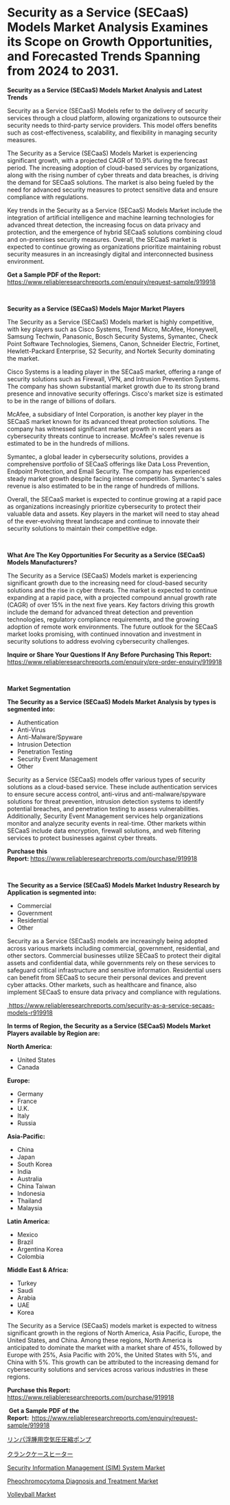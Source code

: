 <p><h1>Security as a Service (SECaaS) Models Market Analysis Examines its Scope on Growth Opportunities, and Forecasted Trends Spanning from 2024 to 2031.</h1></p><p><strong>Security as a Service (SECaaS) Models Market Analysis and Latest Trends</strong></p>
<p><p>Security as a Service (SECaaS) Models refer to the delivery of security services through a cloud platform, allowing organizations to outsource their security needs to third-party service providers. This model offers benefits such as cost-effectiveness, scalability, and flexibility in managing security measures.</p><p>The Security as a Service (SECaaS) Models Market is experiencing significant growth, with a projected CAGR of 10.9% during the forecast period. The increasing adoption of cloud-based services by organizations, along with the rising number of cyber threats and data breaches, is driving the demand for SECaaS solutions. The market is also being fueled by the need for advanced security measures to protect sensitive data and ensure compliance with regulations.</p><p>Key trends in the Security as a Service (SECaaS) Models Market include the integration of artificial intelligence and machine learning technologies for advanced threat detection, the increasing focus on data privacy and protection, and the emergence of hybrid SECaaS solutions combining cloud and on-premises security measures. Overall, the SECaaS market is expected to continue growing as organizations prioritize maintaining robust security measures in an increasingly digital and interconnected business environment.</p></p>
<p><strong>Get a Sample PDF of the Report:&nbsp;</strong> <a href="https://www.reliableresearchreports.com/enquiry/request-sample/919918">https://www.reliableresearchreports.com/enquiry/request-sample/919918</a></p>
<p>&nbsp;</p>
<p><strong>Security as a Service (SECaaS) Models Major Market Players</strong></p>
<p><p>The Security as a Service (SECaaS) Models market is highly competitive, with key players such as Cisco Systems, Trend Micro, McAfee, Honeywell, Samsung Techwin, Panasonic, Bosch Security Systems, Symantec, Check Point Software Technologies, Siemens, Canon, Schneider Electric, Fortinet, Hewlett-Packard Enterprise, S2 Security, and Nortek Security dominating the market.</p><p>Cisco Systems is a leading player in the SECaaS market, offering a range of security solutions such as Firewall, VPN, and Intrusion Prevention Systems. The company has shown substantial market growth due to its strong brand presence and innovative security offerings. Cisco's market size is estimated to be in the range of billions of dollars.</p><p>McAfee, a subsidiary of Intel Corporation, is another key player in the SECaaS market known for its advanced threat protection solutions. The company has witnessed significant market growth in recent years as cybersecurity threats continue to increase. McAfee's sales revenue is estimated to be in the hundreds of millions.</p><p>Symantec, a global leader in cybersecurity solutions, provides a comprehensive portfolio of SECaaS offerings like Data Loss Prevention, Endpoint Protection, and Email Security. The company has experienced steady market growth despite facing intense competition. Symantec's sales revenue is also estimated to be in the range of hundreds of millions.</p><p>Overall, the SECaaS market is expected to continue growing at a rapid pace as organizations increasingly prioritize cybersecurity to protect their valuable data and assets. Key players in the market will need to stay ahead of the ever-evolving threat landscape and continue to innovate their security solutions to maintain their competitive edge.</p></p>
<p>&nbsp;</p>
<p><strong>What Are The Key Opportunities For Security as a Service (SECaaS) Models Manufacturers?</strong></p>
<p><p>The Security as a Service (SECaaS) Models market is experiencing significant growth due to the increasing need for cloud-based security solutions and the rise in cyber threats. The market is expected to continue expanding at a rapid pace, with a projected compound annual growth rate (CAGR) of over 15% in the next five years. Key factors driving this growth include the demand for advanced threat detection and prevention technologies, regulatory compliance requirements, and the growing adoption of remote work environments. The future outlook for the SECaaS market looks promising, with continued innovation and investment in security solutions to address evolving cybersecurity challenges.</p></p>
<p><strong>Inquire or Share Your Questions If Any Before Purchasing This Report:</strong> <a href="https://www.reliableresearchreports.com/enquiry/pre-order-enquiry/919918">https://www.reliableresearchreports.com/enquiry/pre-order-enquiry/919918</a></p>
<p>&nbsp;</p>
<p><strong>Market Segmentation</strong></p>
<p><strong>The Security as a Service (SECaaS) Models Market Analysis by types is segmented into:</strong></p>
<p><ul><li>Authentication</li><li>Anti-Virus</li><li>Anti-Malware/Spyware</li><li>Intrusion Detection</li><li>Penetration Testing</li><li>Security Event Management</li><li>Other</li></ul></p>
<p><p>Security as a Service (SECaaS) models offer various types of security solutions as a cloud-based service. These include authentication services to ensure secure access control, anti-virus and anti-malware/spyware solutions for threat prevention, intrusion detection systems to identify potential breaches, and penetration testing to assess vulnerabilities. Additionally, Security Event Management services help organizations monitor and analyze security events in real-time. Other markets within SECaaS include data encryption, firewall solutions, and web filtering services to protect businesses against cyber threats.</p></p>
<p><strong>Purchase this Report:&nbsp;</strong><a href="https://www.reliableresearchreports.com/purchase/919918">https://www.reliableresearchreports.com/purchase/919918</a></p>
<p>&nbsp;</p>
<p><strong>The Security as a Service (SECaaS) Models Market Industry Research by Application is segmented into:</strong></p>
<p><ul><li>Commercial</li><li>Government</li><li>Residential</li><li>Other</li></ul></p>
<p><p>Security as a Service (SECaaS) models are increasingly being adopted across various markets including commercial, government, residential, and other sectors. Commercial businesses utilize SECaaS to protect their digital assets and confidential data, while governments rely on these services to safeguard critical infrastructure and sensitive information. Residential users can benefit from SECaaS to secure their personal devices and prevent cyber attacks. Other markets, such as healthcare and finance, also implement SECaaS to ensure data privacy and compliance with regulations.</p></p>
<p><a href="https://www.reliableresearchreports.com/security-as-a-service-secaas-models-r919918">&nbsp;https://www.reliableresearchreports.com/security-as-a-service-secaas-models-r919918</a></p>
<p><strong>In terms of Region, the Security as a Service (SECaaS) Models Market Players available by Region are:</strong></p>
<p>
    <p> <strong> North America: </strong>
        <ul>
            <li>United States</li>
            <li>Canada</li>
        </ul>
        </p> 
    <p> <strong> Europe: </strong>
        <ul>
            <li>Germany</li>
            <li>France</li>
            <li>U.K.</li>
            <li>Italy</li>
            <li>Russia</li>
        </ul>
        </p> 
    <p> <strong> Asia-Pacific: </strong>
        <ul>
            <li>China</li>
            <li>Japan</li>
            <li>South Korea</li>
            <li>India</li>
            <li>Australia</li>
            <li>China Taiwan</li>
            <li>Indonesia</li>
            <li>Thailand</li>
            <li>Malaysia</li>
        </ul>
        </p> 
    <p> <strong> Latin America: </strong>
        <ul>
            <li>Mexico</li>
            <li>Brazil</li>
            <li>Argentina Korea</li>
            <li>Colombia</li>
        </ul>
        </p> 
    <p> <strong> Middle East & Africa: </strong>
        <ul>
            <li>Turkey</li>
            <li>Saudi</li>
            <li>Arabia</li>
            <li>UAE</li>
            <li>Korea</li>
        </ul>
    </p>
    </p>
<p><p>The Security as a Service (SECaaS) models market is expected to witness significant growth in the regions of North America, Asia Pacific, Europe, the United States, and China. Among these regions, North America is anticipated to dominate the market with a market share of 45%, followed by Europe with 25%, Asia Pacific with 20%, the United States with 5%, and China with 5%. This growth can be attributed to the increasing demand for cybersecurity solutions and services across various industries in these regions.</p></p>
<p><strong>Purchase this Report: </strong><a href="https://www.reliableresearchreports.com/purchase/919918">https://www.reliableresearchreports.com/purchase/919918</a></p>
<p>&nbsp;<strong>Get a Sample PDF of the Report:&nbsp;&nbsp;</strong><a href="https://www.reliableresearchreports.com/enquiry/request-sample/919918">https://www.reliableresearchreports.com/enquiry/request-sample/919918</a></p>
<p><strong></strong></p>
<p><p><a href="https://github.com/KaydenJohns1964/Market-Research-Report-List-1/blob/main/234497161228.md">リンパ浮腫用空気圧圧縮ポンプ</a></p><p><a href="https://github.com/decker5351/Market-Research-Report-List-1/blob/main/937320861229.md">クランクケースヒーター</a></p><p><a href="https://github.com/maudAbbott7/Market-Research-Report-List-1/blob/main/security-information-management-sim-system-market.md">Security Information Management (SIM) System Market</a></p><p><a href="https://www.linkedin.com/pulse/pheochromocytoma-diagnosis-treatment-market-insight-trends-growth-kdaxe">Pheochromocytoma Diagnosis and Treatment Market</a></p><p><a href="https://issuu.com/reportprime-2/docs/volleyball-market-size-2030.pptx">Volleyball Market</a></p></p>